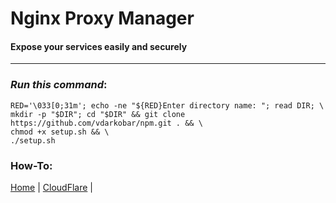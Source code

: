 # Nginx Proxy Manager
#### Expose your services easily and securely
---
  
### *Run this command*:
```
RED='\033[0;31m'; echo -ne "${RED}Enter directory name: "; read DIR; \
mkdir -p "$DIR"; cd "$DIR" && git clone https://github.com/vdarkobar/npm.git . && \
chmod +x setup.sh && \
./setup.sh
```
  
### How-To:
<p align="left">
  <a href="https://github.com/vdarkobar/npm#nginx-proxy-manager">Home</a> |
  <a href="https://github.com/vdarkobar/npm/blob/main/shared/CloudFlare.md#create-cloudflare-api-token">CloudFlare</a> |
  <br><br>
</p>  
